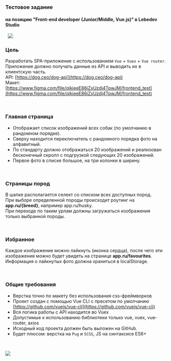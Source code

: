 ### Тестовое задание
#### на позицию "Front-end developer (Junior/Middle, Vue.js)" в Lebedev Studio


&nbsp;
![](https://cdn-images-1.medium.com/max/1200/1*-8AAdexfOAK9R-AIha_PBQ.png)
&nbsp;


### Цель
Разработать SPA-приложение с использованием `Vue` + `Vuex` + `Vue router`.  
Приложение должно получать данные из API и выводить их в клиентскую часть.  
API: [https://dog.ceo/dog-api](https://dog.ceo/dog-api)  
Макет: [https://www.figma.com/file/qikieeE86iZxUzdj4TpwJM/frontend_test](https://www.figma.com/file/qikieeE86iZxUzdj4TpwJM/frontend_test)


&nbsp;

### Главная страница
* Отображает список изображений всех собак (по умолчанию в рандомном порядке).
* Сверху находится переключатель с рандомного порядка фото на алфавитный.
* По стандарту должно отображаться 20 изображений и реализован бесконечный скролл с подгрузкой следующих 20 изображений.
* Первое фото в списке большое, на три колонки в ширину.

&nbsp;

### Страницы пород
В шапке располагается селект со списком всех доступных пород.  
При выборе определенной породы происходит роутинг на **app.ru/{breed}**, например app.ru/husky.  
При переходе по таким урлам должны загружаться изображения только выбранной породы.

&nbsp;

### Избранное
Каждое изображение можно лайкнуть (иконка сердца), после чего эти изображения можно будет увидеть на странице **app.ru/favourites**. Информация о лайкнутых фото должна храниться в localStorage.

&nbsp;

### Общие требования
* Верстка точно по макету без использования css-фреймворков
* Проект создан с помощью Vue CLI с пресетом по умолчанию [https://github.com/vuejs/vue-cli](https://github.com/vuejs/vue-cli)
* Вся логика работы с API находится во Vuex
* Допустимые к использованию библиотеки только vue, vuex, vue-router, axios
* Исходный код проекта должен быть выложен на GitHub.
* Будет плюсом: верстка на `Pug` и `SCSS`, JS на синтаксисе ES6+

&nbsp;
&nbsp;

![](https://media.giphy.com/media/pDgHg2Lcju3Ty/giphy.gif)
